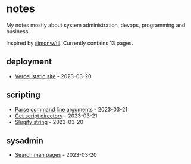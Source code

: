 # notes

My notes mostly about system administration, devops, programming and business.

Inspired by [simonw/til](https://github.com/simonw/til). Currently contains 13 pages.

## deployment

* [Vercel static site](./deployment/vercel-static-site.md) - 2023-03-20

## scripting

* [Parse command line arguments](./scripting/parse-command-line-arguments.md) - 2023-03-21
* [Get script directory](./scripting/get-script-directory.md) - 2023-03-21
* [Slugify string](./scripting/slugify-string.md) - 2023-03-20

## sysadmin

* [Search man pages](./sysadmin/search-man-pages.md) - 2023-03-20

